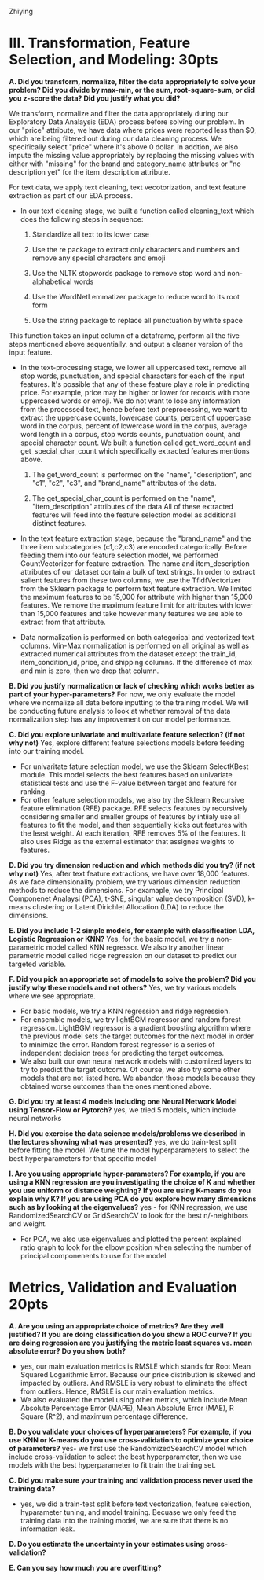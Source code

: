 Zhiying

# III. Transformation, Feature Selection, and Modeling: 30pts

**A. Did you transform, normalize, filter the data appropriately to solve your problem? Did you divide by max-min, or the sum, root-square-sum, or did you z-score the data? Did you justify what you did?**

We transform, normalize and filter the data appropriately during our Exploratory Data Analaysis (EDA) process before solving our problem. In our "price" attribute, we have data where prices were reported less than $0, which are being filtered out during our data cleaning process. We specifically select "price" where it's above 0 dollar. 
In addtion, we also impute the missing value appropriately by replacing the missing values with either with "missing" for the brand and category_name attributes or "no description yet" for the item_description attribute. 

For text data, we apply text cleaning, text vecotorization, and text feature extraction as part of our EDA process. 

- In our text cleaning stage, we built a function called cleaning_text which does the following steps in sequence:
	1. Standardize all text to its lower case

	2. Use the re package to extract only characters and numbers and remove any special characters and emoji

	3. Use the NLTK stopwords package to remove stop word and non-alphabetical words

	4. Use the WordNetLemmatizer package to reduce word to its root form

	5. Use the string package to replace all punctuation by white space

This function takes an input column of a dataframe, perform all the five steps mentioned above sequentially, and output a cleaner version of the input feature.

- In the text-processing stage, we lower all uppercased text, remove all stop words, punctuation, and special characters for each of the input features. It's possible that any of these feature play a role in predicting price. For example, price may be higher or lower for records with more uppercased words or emoji. We do not want to lose any information from the processed text, hence before text preprocessing, we want to extract the uppercase counts, lowercase counts, percent of uppercase word in the corpus, percent of lowercase word in the corpus, average word length in a corpus, stop words counts, punctuation count, and special character count. We built a function called get_word_count and get_special_char_count which specifically extracted features mentions above.
	1. The get_word_count is performed on the "name", "description", and "c1", "c2", "c3", and "brand_name" attributes of the data.

	2. The get_special_char_count is performed on the "name", "item_description" attributes of the data
All of these extracted features will feed into the feature selection model as additional distinct features.

- In the text feature extraction stage, because the "brand_name" and the three item subcategories (c1,c2,c3) are encoded categorically. Before feeding them into our feature selection model, we performed CountVectorizer for feature extraction. The name and item_description attributes of our dataset contain a bulk of text strings. In order to extract salient features from these two columns, we use the TfidfVectorizer from the Sklearn package to perform text feature extraction. We limited the maximum features to be 15,000 for attribute with higher than 15,000 features. We remove the maximum feature limit for attributes with lower than 15,000 features and take however many features we are able to extract from that attribute.

- Data normalization is performed on both categorical and vectorized text columns. Min-Max normalization is performed on all original as well as extracted numerical attributes from the dataset except the train_id, item_condition_id, price, and shipping columns. If the difference of max and min is zero, then we drop that column.


**B. Did you justify normalization or lack of checking which works better as part of your hyper-parameters?**
For now, we only evaluate the model where we normalize all data before inputting to the training model. We will be conducting future analysis to look at whether removal of the data normalization step has any improvement on our model performance. 


**C. Did you explore univariate and multivariate feature selection? (if not why not)**
Yes, explore different feature selections models before feeding into our training model. 
- For univaritate fature selection model, we use the Sklearn SelectKBest module. This model selects the best features based on univariate statistical tests and use the F-value between target and feature for ranking. 
- For other feature selection models, we also try the Sklearn Recursive feature elimination (RFE) package. RFE selects features by recursively considering smaller and smaller groups of features by intiialy use all features to fit the model, and then sequentially kicks out features with the least weight. At each iteration, RFE removes 5% of the features. It also uses Ridge as the external estimator that assignes weights to features. 


**D. Did you try dimension reduction and which methods did you try? (if not why not)**
Yes, after text feature extractions, we have over 18,000 features. As we face dimensionality problem, we try various dimension reduction methods to reduce the dimensions. For examaple, we try Principal Componenet Analaysi (PCA), t-SNE, singular value decomposition (SVD), k-means clustering or Latent Dirichlet Allocation (LDA) to reduce the dimensions. 


**E. Did you include 1-2 simple models, for example with classification LDA, Logistic Regression or KNN?**
Yes, for the basic model, we try a non-parametric model called KNN regressor. We also try another linear parametric model called ridge regression on our dataset to predict our targeted variable. 


**F. Did you pick an appropriate set of models to solve the problem? Did you justify why these models and not others?**
Yes, we try various models where we see appropriate. 
- For basic models,  we try a KNN regression and ridge regression.
- For ensemble models, we try lightBGM regressor and random forest regression. LightBGM regressor is a gradient boosting algorithm where the previous model sets the target outcomes for the next model in order to minimize the error. Random forest regressor is a series of independent decision trees for predicting the target outcomes. 
- We also built our own neural network models with customized layers to try to predict the target outcome.
Of course, we also try some other models that are not listed here. We abandon those models because they obtained worse outcomes than the ones mentioned above. 


**G. Did you try at least 4 models including one Neural Network Model using Tensor-Flow or Pytorch?**
yes, we tried 5 models, which include neural networks

**H. Did you exercise the data science models/problems we described in the lectures showing what was presented?**
yes, we do train-test split before fitting the model. We tune the model hyperparameters to select the best hyperparameters for that specific model

**I. Are you using appropriate hyper-parameters? For example, if you are using a KNN regression are you investigating the choice of K and whether you use uniform or distance weighting? If you are using K-means do you explain why K? If you are using PCA do you explore how many dimensions such as by looking at the eigenvalues?**
yes - for KNN regression, we use RandomizedSearchCV or GridSearchCV to look for the best n/-neightbors and weight. 
- For PCA, we also use eigenvalues and plotted the percent explained ratio graph to look for the elbow position when selecting the number of principal componenents to use for the model


# Metrics, Validation and Evaluation 20pts

**A. Are you using an appropriate choice of metrics? Are they well justified? If you are doing classification do you show a ROC curve? If you are doing regression are you justifying the metric least squares vs. mean absolute error? Do you show both?**
- yes, our main evaluation metrics is RMSLE which stands for Root Mean Squared Logarithmic Error. Because our price distribution is skewed and impacted by outliers. And RMSLE is very robust to eliminate the effect from outliers. Hence, RMSLE is our main evaluation metrics.
- We also evaluated the model using other metrics, which include Mean Absolute Percentage Error (MAPE), Mean Absolute Error (MAE), R Square (R^2), and maximum percentage difference. 

**B. Do you validate your choices of hyperparameters? For example, if you use KNN or K-means do you use cross-validation to optimize your choice of parameters?**
yes- we first use the RandomizedSearchCV model which include cross-validation to select the best hyperparameter, then we use models with the best hyperparameter to fit train the training set. 

**C. Did you make sure your training and validation process never used the training data?**
- yes, we did a train-test split before text vectorization, feature selection, hyparameter tuning, and model training. Becuase we only feed the training data into the training model, we are sure that there is no information leak. 

**D. Do you estimate the uncertainty in your estimates using cross-validation?**

**E. Can you say how much you are overfitting?**
